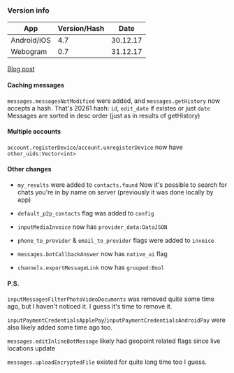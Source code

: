 ### Version info
App|Version/Hash|Date
---|---|---
Android/iOS|4.7|30.12.17
Webogram|0.7|31.12.17

[Blog post](https://telegram.org/blog/themes-accounts)

#### Caching messages
`messages.messagesNotModified` were added, and `messages.getHistory`
now accepts a hash.
That's 20261 hash: `id`, `edit_date` if existes or just `date`
Messages are sorted in desc order (just as in results of getHistory)

#### Multiple accounts
`account.registerDevice`/`account.unregisterDevice` now have `other_uids:Vector<int>`

#### Other changes
- `my_results` were added to `contacts.found`
  Now it's possible to search for chats you're in by name on server
  (previously it was done locally by app)

- `default_p2p_contacts` flag was added to `config`

- `inputMediaInvoice` now has `provider_data:DataJSON`

- `phone_to_provider` & `email_to_provider` flags were added to `invoice`

- `messages.botCallbackAnswer` now has `native_ui` flag

- `channels.exportMessageLink` now has `grouped:Bool`

#### P.S.
`inputMessagesFilterPhotoVideoDocuments` was removed quite some time
ago, but I haven't noticed it. I guess it's time to remove it.

`inputPaymentCredentialsApplePay`/`inputPaymentCredentialsAndroidPay`
were also likely added some time ago too.

`messages.editInlineBotMessage` likely had geopoint related flags since
live locations update

`messages.uploadEncryptedFile` existed for quite long time too I guess.
